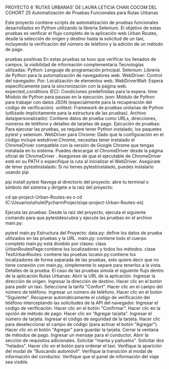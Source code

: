 PROYECTO 8 'RUTAS URBANAS' DE LAURA LETICIA CHAN COCOM DEL COHORT 25
Automatización de Pruebas Funcionales para Rutas Urbanas

Este proyecto contiene scripts de automatización de pruebas funcionales desarrollados en Python utilizando la librería Selenium. El objetivo de estas pruebas es verificar el flujo completo de la aplicación web Urban Routes, desde la selección de origen y destino hasta la solicitud de un taxi, incluyendo la verificación del número de teléfono y la adición de un método de pago.

pruebas positivas
En estas pruebas se tuvo que verificar los llenados de campos, la visibilidad de información complementaria
Tecnologías utilizadas:
Python: Lenguaje de programación principal.
Selenium: Librería de Python para la automatización de navegadores web.
WebDriver: Control del navegador.
Por: Localización de elementos web.
WebDriverWait: Espera específicamente para la sincronización con la página web.
expected_conditions (EC): Condiciones predefinidas para la espera.
time: Módulo de Python para pausas en la ejecución.
json: Módulo de Python para trabajar con datos JSON (especialmente para la recuperación del código de verificación).
unittest: Framework de pruebas unitarias de Python (utilizado implícitamente para la estructura de las pruebas).
Archivo data(personalizado): Contiene datos de prueba como URLs, direcciones, números de teléfono y detalles de tarjetas de pago.
Ejecución de pruebas:
Para ejecutar las pruebas, se requiere tener Python instalado, los paquetes pytest y selenium. WebDriver para Chrome: Dado que la configuración en el código incluye webdriver.Chrome, necesitas tener instalado el ChromeDriver compatible con la versión de Google Chrome que tengas instalada en tu sistema. Puedes descargar el ChromeDriver desde la página oficial de ChromeDriver . Asegúrese de que el ejecutable de ChromeDriver esté en su PATH o especifique la ruta al inicializar el WebDriver.
Asegúrate de tener pytestinstalado: Si no tienes pytestinstalado, puedes instalarlo usando pip:

pip install pytest
Navega al directorio del proyecto: abre tu terminal o símbolo del sistema y dirígete a la raíz del proyecto:

cd qa-project-Urban-Routes-es
o cd (C:\Usuarios\shule\PycharmProjects\qa-project-Urban-Routes-es)

Ejecuta las pruebas: Desde la raíz del proyecto, ejecuta el siguiente comando para que pytestdescubra y ejecute las pruebas en el archivo main.py:

pytest main.py
Estructura del Proyecto:
data.py: define los datos de prueba utilizados en las pruebas y la URL.
main.py: contiene todo el cuerpo completo
main.py está dividido por clases: class UrbanRoutesPage:contiene los localizadores y todos los métodos. clase TestUrbanRoutes: contiene las pruebas
locator.py:contiene los localizadores de forma separada de las pruebas, esto quiere decir que no tiene conexión con main.py, simplemente lo separe para tenerlos a la vista.
Detalles de la prueba.
El caso de las pruebas simula el siguiente flujo dentro de la aplicación Rutas Urbanas:
Abrir la URL de la aplicación.
Ingresar la dirección de origen.
Ingresar la dirección de destino.
Hacer clic en el botón para pedir un taxi.
Seleccione la tarifa "Confort".
Hacer clic en el campo del número de teléfono.
Ingresar un número de teléfono.
Hacer clic en el botón "Siguiente".
Recuperar automáticamente el código de verificación del teléfono interceptando las solicitudes de la API del navegador.
Ingresar el código de verificación.
Hacer clic en el botón "Confirmar".
Hacer clic en la opción de método de pago.
Hacer clic en "Agregar tarjeta".
Ingresar el número de tarjeta.
Ingresar el código de seguridad de la tarjeta.
Hacer clic para deseleccionar el campo de código (para activar el botón "Agregar").
Hacer clic en el botón "Agregar" para guardar la tarjeta.
Cerrar la ventana de métodos de pago.
Ingresar un mensaje para el conductor.
Abrir la sección de requisitos adicionales.
Solicitar "manta y pañuelos".
Solicitar dos "helados".
Hacer clic en el botón para ordenar el taxi.
Verifique la aparición del modal de "Buscando automóvil".
Verifique la transición al modal de información del conductor.
Verifique que el panel de información del viaje sea visible.
